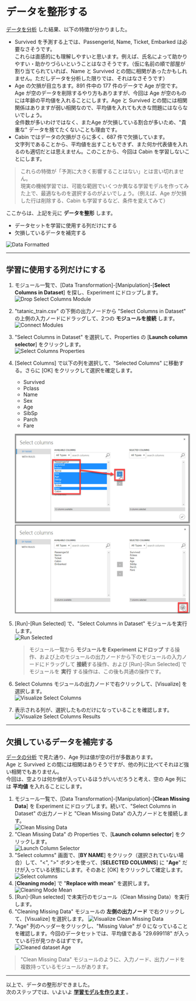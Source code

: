 # データを整形する

[データを分析](./02_preparedata.md) した結果、以下の特徴が分かりました。

- Survived を予測する上では、PassengerId, Name, Ticket, Embarked は必要なさそうです。  
  これらは直感的にも理解しやすいと思います。例えば、氏名によって助かりやすい・助かりづらいということはなさそうです。（仮に名前の順で部屋が割り当てられていれば、Name と Survived との間に相関があったかもしれません。ただしデータを分析した限りでは、それはなさそうです）
- Age の欠損が目立ちます。891 件中の 177 件のデータで Age が空です。  
  Age が空のデータを削除するやり方もありますが、今回は Age が空のものには年齢の平均値を入れることにします。Age と Survived との間には相関関係はありますが弱い相関なので、平均値を入れても大きな問題にはならないでしょう。  
  全件数が多いわけではなく、またAge が欠損している割合が多いため、"貴重な" データを捨てたくないことも理由です。
- Cabin ではデータの欠損がさらに多く、687 件で欠損しています。  
  文字列であることから、平均値を出すこともできず、また何か代表値を入れるのも適切だとは思えません。このことから、今回は Cabin を学習しないことにします。

> これらの特徴が「予測に大きく影響することはない」とは言い切れません。  
> 現実の機械学習では、可能な範囲でいくつか異なる学習モデルを作ってみた上で、最適なものを選択するのがよいでしょう。（例えば、Age が欠損した行は削除する、Cabin も学習するなど、条件を変えてみて）  

ここからは、上記を元に **データを整形** します。  

- データセットを学習に使用する列だけにする
- 欠損しているデータを補完する

![Data Formatted](./images/03/data_formatted.jpg)

---

## 学習に使用する列だけにする

1. モジュール一覧で、[Data Transformation]-[Manipulation]-[**Select Columns in Dataset**] を探し、Experiment にドロップします。  
![Drop Select Columns Module](./images/03/drop_select_columns.jpg)
2. "tatanic_train.csv" の下側の出力ノードから "Select Columns in Dataset" の上側の入力ノードにドラッグして、2つの **モジュールを接続** します。  
![Connect Modules](./images/03/connect_from_dataset_to_select_cols.jpg)  
3. "Select Columns in Dataset" を選択して、Properties の [**Launch column selector**] をクリックします。  
![Select Columns Properties](./images/03/select_cols_properties.jpg)  
4. [Select Columns] で以下の列を選択して、"Selected Columns" に移動する。さらに [OK] をクリックして選択を確定します。

   - Survived
   - Pclass
   - Name
   - Sex
   - Age
   - SibSp
   - Parch
   - Fare

   ![Select Columns](./images/03/select_columns.jpg)  
   ![Select Columns OK](./images/03/select_columns_ok.jpg)  
5. [Run]-[Run Selected] で、"Select Columns in Dataset" モジュールを実行します。  
![Run Selected](./images/03/run_selected_select_columns.jpg)

   > モジュール一覧から **モジュールを Experiment にドロップ** する操作、および上のモジュールの出力ノードから下のモジュールの入力ノードにドラッグして **接続**する操作、および [Run]-[Run Selected] でモジュールを **実行** する操作は、この後も共通の操作です。  
6. Select Columns モジュールの出力ノードで右クリックして、[Visualize] を選択します。  
![Visualize Select Columns](./images/03/visualize_select_columns.jpg)  
7. 表示される列が、選択したものだけになっていることを確認します。  
![Visualize Select Columns Results](./images/03/visualize_select_columns_results.jpg)

---

## 欠損しているデータを補完する

[データの分析](./02_dataanalyze.md) で見た通り、Age 列は値が空の行が多数あります。  
Age と Survived との間には相関はありそうですが、他の列に比べてそれほど強い相関でもありません。  
今回は、空よりは何か値が入っているほうがいいだろうと考え、空の Age 列には **平均値** を入れることにします。

1. モジュール一覧で、[Data Transformation]-[Manipulation]-[**Clean Missing Data**] を Experiment にドロップします。続いて、"Select Columns in Dataset" の出力ノードと "Clean Missing Data" の入力ノードとを接続します。  
![Clean Missing Data](./images/03/clean_missing_data.jpg)  
2. "Clean Missing Data" の Properties で、[**Launch column selector**] をクリックします。  
![Launch Column Selector](./images/03/clean_missing_data_column_selector.jpg)  
3. "Select columns" 画面で、[**BY NAME**] をクリック（選択されていない場合）して、"<", ">" ボタンを使って、[**SELECTED COLUMNS**] に "**Age**" だけが入っている状態にします。そのあと [OK] をクリックして確定します。  
![Select columns](./images/03/clean_missing_data_select_columns.jpg)  
4. [**Cleaning mode**] で "**Replace with mean**" を選択します。  
![Cleaning Mode Mean](./images/03/clean_missing_data_mode_mean.jpg)  
5. [Run]-[Run selected] で未実行のモジュール（Clean Missing Data）を実行します。
6. "Cleaning Missing Data" モジュールの **左側の出力ノード** で右クリックして、[Visualize] を選択します。
![Visualize Clean Missing Data](./images/03/visualize_clean_missing_data.jpg)  
7. "Age" 列のヘッダーをクリックし、"Missing Value" が 0 になっていることを確認します。今回のデータセットでは、平均値である "29.699118" が入っている行が見つかるはずです。  
![Cleaned dataset Age](./images/03/check_age_missing_data.jpg)

> "Clean Missing Data" モジュールのように、入力ノード、出力ノードを複数持っているモジュールがあります。

---

以上で、データの整形ができました。  
次のステップでは、いよいよ [**学習モデルを作ります**](./04_createmodel.md) 。